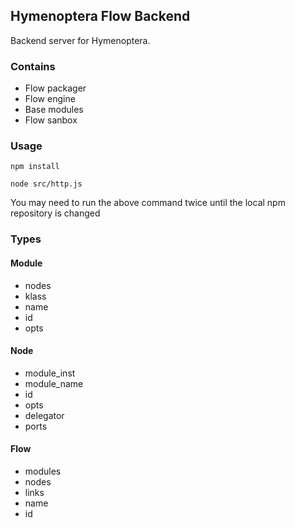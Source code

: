 ## Hymenoptera Flow Backend

Backend server for Hymenoptera.

### Contains 

- Flow packager
- Flow engine
- Base modules
- Flow sanbox

### Usage

`npm install`

`node src/http.js`

You may need to run the above command twice until the local npm repository is changed

### Types

#### Module

- nodes
- klass
- name
- id
- opts

#### Node

- module_inst
- module_name
- id
- opts
- delegator
- ports

#### Flow

- modules
- nodes
- links
- name 
- id

